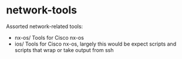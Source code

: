 # network-tools
Assorted network-related tools:
 - nx-os/ Tools for Cisco nx-os
 - ios/ Tools for Cisco nx-os, largely this would be expect scripts and scripts that wrap or take output from ssh
